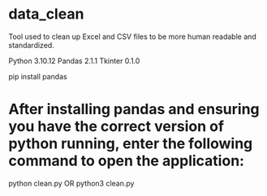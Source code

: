 # data_clean
Tool used to clean up Excel and CSV files to be more human readable and standardized.

Python 3.10.12
Pandas 2.1.1
Tkinter 0.1.0

pip install pandas

# After installing pandas and ensuring you have the correct version of python running, enter the following command to open the application:
python clean.py
  OR
python3 clean.py
